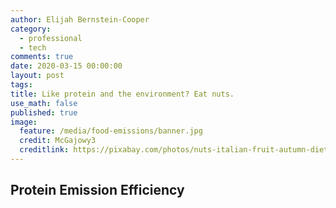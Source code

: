 ```yaml
---
author: Elijah Bernstein-Cooper
category:
  - professional
  - tech
comments: true
date: 2020-03-15 00:00:00
layout: post
tags:
title: Like protein and the environment? Eat nuts.
use_math: false
published: true
image:
  feature: /media/food-emissions/banner.jpg
  credit: McGajowy3
  creditlink: https://pixabay.com/photos/nuts-italian-fruit-autumn-diet-3718745/
---
```


<!--more-->

## Protein Emission Efficiency

<style>

.axis path,
.axis line {
  fill: none;
  stroke: #000;
  shape-rendering: crispEdges;
}

.bar {
  fill: steelblue;
}

.bar:hover {
  fill: brown;
}

/* .tooltip {
  position: absolute;
  width: 200px;
  height: 28px;
  pointer-events: none;
} */

.toolTip {
  position: absolute;
  display: none;
  min-width: 80px;
  height: auto;
  background: none repeat scroll 0 0 #ffffff;
  border: 1px solid #6F257F;
  padding: 14px;
  text-align: center;
}

.svg-container {
    display: inline-block;
    position: relative;
    width: 100%;
    padding-bottom: 100%;
    vertical-align: top;
    overflow: hidden;
}
.svg-content {
    display: inline-block;
    position: absolute;
    top: 0;
    left: 0;
}
</style>

<div id="visualization" class="svg-container"></div>
<script src="https://d3js.org/d3.v4.min.js"></script>
<script src="/assets/js/food-emissions.js"></script>

